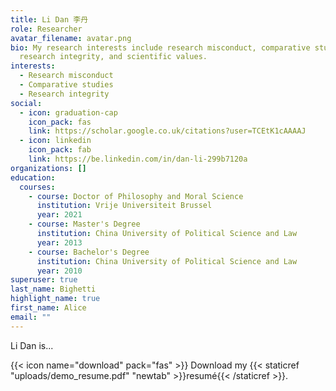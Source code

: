 ```yaml
---
title: Li Dan 李丹
role: Researcher
avatar_filename: avatar.png
bio: My research interests include research misconduct, comparative studies,
  research integrity, and scientific values.
interests:
  - Research misconduct
  - Comparative studies
  - Research integrity
social:
  - icon: graduation-cap
    icon_pack: fas
    link: https://scholar.google.co.uk/citations?user=TCEtK1cAAAAJ
  - icon: linkedin
    icon_pack: fab
    link: https://be.linkedin.com/in/dan-li-299b7120a
organizations: []
education:
  courses:
    - course: Doctor of Philosophy and Moral Science
      institution: Vrije Universiteit Brussel
      year: 2021
    - course: Master's Degree
      institution: China University of Political Science and Law
      year: 2013
    - course: Bachelor's Degree
      institution: China University of Political Science and Law
      year: 2010
superuser: true
last_name: Bighetti
highlight_name: true
first_name: Alice
email: ""
---
```

Li Dan is...

{{< icon name="download" pack="fas" >}} Download my {{< staticref "uploads/demo_resume.pdf" "newtab" >}}resumé{{< /staticref >}}.